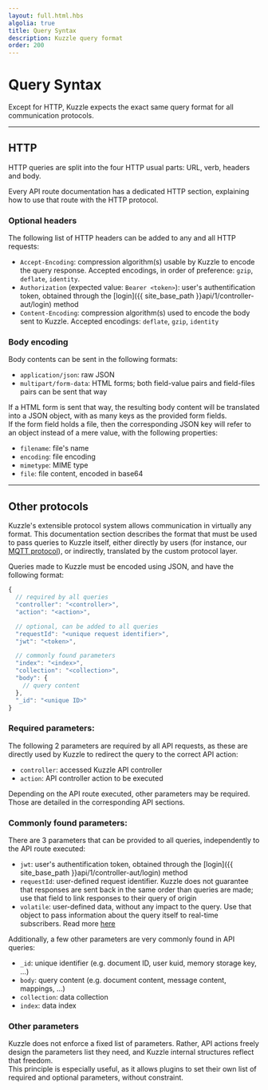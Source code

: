 ```yaml
---
layout: full.html.hbs
algolia: true
title: Query Syntax
description: Kuzzle query format
order: 200
---
```


# Query Syntax

Except for HTTP, Kuzzle expects the exact same query format for all communication protocols.

---

## HTTP

HTTP queries are split into the four HTTP usual parts: URL, verb, headers and body.

Every API route documentation has a dedicated HTTP section, explaining how to use that route with the HTTP protocol. 

### Optional headers

The following list of HTTP headers can be added to any and all HTTP requests:

* `Accept-Encoding`: compression algorithm(s) usable by Kuzzle to encode the query response. Accepted encodings, in order of preference: `gzip`, `deflate`, `identity`. 
* `Authorization` (expected value: `Bearer <token>`): user's authentification token, obtained through the [login]({{ site_base_path }}api/1/controller-aut/login) method
* `Content-Encoding`: compression algorithm(s) used to encode the body sent to Kuzzle. Accepted encodings: `deflate`, `gzip`, `identity`

### Body encoding

Body contents can be sent in the following formats:

* `application/json`: raw JSON
* `multipart/form-data`: HTML forms; both field-value pairs and field-files pairs can be sent that way

If a HTML form is sent that way, the resulting body content will be translated into a JSON object, with as many keys as the provided form fields.  
If the form field holds a file, then the corresponding JSON key will refer to an object instead of a mere value, with the following properties:

  * `filename`: file's name
  * `encoding`: file encoding
  * `mimetype`: MIME type
  * `file`: file content, encoded in base64

---

## Other protocols

<div class="alert alert-info">Kuzzle's extensible protocol system allows communication in virtually any format. This documentation section describes the format that must be used to pass queries to Kuzzle itself, either directly by users (for instance, our <a href="https://github.com/kuzzleio/protocol-mqtt">MQTT protocol</a>), or indirectly, translated by the custom protocol layer.</div>

Queries made to Kuzzle must be encoded using JSON, and have the following format:

```javascript
{
  // required by all queries
  "controller": "<controller>",
  "action": "<action>",

  // optional, can be added to all queries
  "requestId": "<unique request identifier>",
  "jwt": "<token>",

  // commonly found parameters
  "index": "<index>",
  "collection": "<collection>",
  "body": {
    // query content
  },
  "_id": "<unique ID>"
}
```

### Required parameters:

The following 2 parameters are required by all API requests, as these are directly used by Kuzzle to redirect the query to the correct API action:

* `controller`: accessed Kuzzle API controller 
* `action`: API controller action to be executed

Depending on the API route executed, other parameters may be required. Those are detailed in the corresponding API sections.

### Commonly found parameters:

There are 3 parameters that can be provided to all queries, independently to the API route executed:

* `jwt`: user's authentification token, obtained through the [login]({{ site_base_path }}api/1/controller-aut/login) method
* `requestId`: user-defined request identifier. Kuzzle does not guarantee that responses are sent back in the same order than queries are made; use that field to link responses to their  query of origin
* `volatile`: user-defined data, without any impact to the query. Use that object to pass information about the query itself to real-time subscribers. Read more [here]({{site_base_path}}/api/1/volatile-data)

Additionally, a few other parameters are very commonly found in API queries:

* `_id`: unique identifier (e.g. document ID, user kuid, memory storage key, ...)
* `body`: query content (e.g. document content, message content, mappings, ...)
* `collection`: data collection
* `index`: data index

### Other parameters

Kuzzle does not enforce a fixed list of parameters. Rather, API actions freely design the parameters list they need, and Kuzzle internal structures reflect that freedom.  
This principle is especially useful, as it allows plugins to set their own list of required and optional parameters, without constraint.
